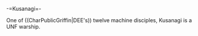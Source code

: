 -=Kusanagi=-

One of ((CharPublicGriffin|DEE's)) twelve machine disciples, Kusanagi is a UNF warship.
